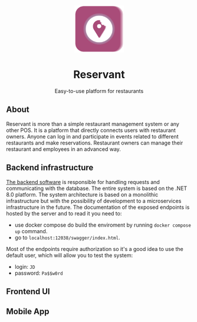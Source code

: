 
<p align="center">
  <img alt="reservant" height="128" src="./.github/resources/reservant_logo.png">
  <h1 align="center">Reservant</h1>
  <p align="center">Easy-to-use platform for restaurants</p>
</p> 

## About
Reservant is more than a simple restaurant management system or any other POS. It is a platform that directly connects users with restaurant owners. Anyone can log in and participate in events related to different restaurants and make reservations. Restaurant owners can manage their restaurant and employees in an advanced way.

## Backend infrastructure
[The backend software](https://github.com/Reservant-inc/reservant-backend) is responsible for handling requests and communicating with the database. The entire system is based on the .NET 8.0 platform. The system architecture is based on a monolithic infrastructure but with the possibility of development to a microservices infrastructure in the future. The documentation of the exposed endpoints is hosted by the server and to read it you need to:
* use docker compose do build the enviroment by running `docker compose up` command.
* go to `localhost:12038/swagger/index.html`.
  
Most of the endpoints require authorization so it's a good idea to use the default user, which will allow you to test the system:
* login: `JD`
* password: `Pa$$w0rd`

## Frontend UI

## Mobile App
